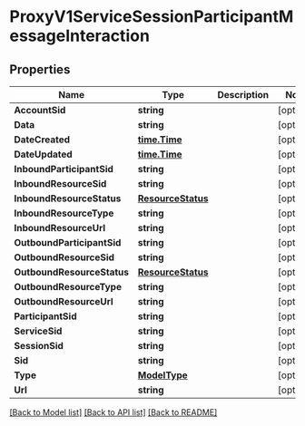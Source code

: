 # ProxyV1ServiceSessionParticipantMessageInteraction

## Properties

Name | Type | Description | Notes
------------ | ------------- | ------------- | -------------
**AccountSid** | **string** |  | [optional] 
**Data** | **string** |  | [optional] 
**DateCreated** | [**time.Time**](time.Time.md) |  | [optional] 
**DateUpdated** | [**time.Time**](time.Time.md) |  | [optional] 
**InboundParticipantSid** | **string** |  | [optional] 
**InboundResourceSid** | **string** |  | [optional] 
**InboundResourceStatus** | [**ResourceStatus**](resource_status.md) |  | [optional] 
**InboundResourceType** | **string** |  | [optional] 
**InboundResourceUrl** | **string** |  | [optional] 
**OutboundParticipantSid** | **string** |  | [optional] 
**OutboundResourceSid** | **string** |  | [optional] 
**OutboundResourceStatus** | [**ResourceStatus**](resource_status.md) |  | [optional] 
**OutboundResourceType** | **string** |  | [optional] 
**OutboundResourceUrl** | **string** |  | [optional] 
**ParticipantSid** | **string** |  | [optional] 
**ServiceSid** | **string** |  | [optional] 
**SessionSid** | **string** |  | [optional] 
**Sid** | **string** |  | [optional] 
**Type** | [**ModelType**](type.md) |  | [optional] 
**Url** | **string** |  | [optional] 

[[Back to Model list]](../README.md#documentation-for-models) [[Back to API list]](../README.md#documentation-for-api-endpoints) [[Back to README]](../README.md)


